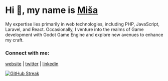 <h1 align="left">Hi 👋, my name is <a href="https://www.linkedin.com/in/mi%C5%A1a-cvetkovi%C4%87-759a9699/" target="_blank">Miša</a></h1>

<p align="left">My expertise lies primarily in web technologies, including PHP, JavaScript, Laravel, and React. Occasionally, I venture into the realms of Game development with Godot Game Engine and explore new avenues to enhance my craft. </p>

<h3 align="left">Connect with me:</h3>
<p align="left">
<a href="https://heyiammisa.com" rel="nofollow">website</a> |
<a href="https://twitter.com/heyiammisa" rel="nofollow">twitter</a> |
<a href="https://www.linkedin.com/in/mi%C5%A1a-cvetkovi%C4%87-759a9699/" rel="nofollow">linkedin</a>
</p>

[![GitHub Streak](http://github-readme-streak-stats.herokuapp.com?user=misacvetkovic&theme=blue-green&date_format=M%20j%5B%2C%20Y%5D)](https://git.io/streak-stats)
